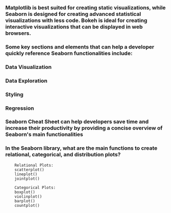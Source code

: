 ### Matplotlib is best suited for creating static visualizations, while Seaborn is designed for creating advanced statistical visualizations with less code. Bokeh is ideal for creating interactive visualizations that can be displayed in web browsers. 

### Some key sections and elements that can help a developer quickly reference Seaborn functionalities include:
### Data Visualization
### Data Exploration
### Styling
### Regression

### Seaborn Cheat Sheet can help developers save time and increase their productivity by providing a concise overview of Seaborn's main functionalities


### In the Seaborn library, what are the main functions to create relational, categorical, and distribution plots?
        Relational Plots:
        scatterplot()
        lineplot()
        jointplot()

        Categorical Plots:
        boxplot()
        violinplot()
        barplot()
        countplot()